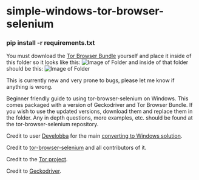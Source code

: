 # simple-windows-tor-browser-selenium

### pip install -r requirements.txt

You must download the [Tor Browser Bundle](https://www.torproject.org/download/) yourself and place it inside of this folder so it looks like this: ![Image of Folder](https://i.imgur.com/pHmkSw3.png) 
and inside of that folder should be this: ![Image of Folder](https://i.imgur.com/t0agB9c.png)

This is currently new and very prone to bugs, please let me know if anything is wrong.

Beginner friendly guide to using tor-browser-selenium on Windows. This comes packaged with a version of Geckodriver and Tor Browser Bundle. If you wish to use the updated versions, download them and replace them in the folder. Any in depth questions, more examples, etc. should be found at the tor-browser-selenium repository.

Credit to user [Develobba](https://github.com/Develobba) for the main [converting to Windows solution](https://github.com/webfp/tor-browser-selenium/issues/119).

Credit to [tor-browser-selenium](https://github.com/webfp/tor-browser-selenium) and all contributors of it.

Credit to the [Tor project](https://www.torproject.org/).

Credit to [Geckodriver](https://github.com/mozilla/geckodriver/releases).
